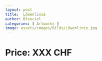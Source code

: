 ```yaml
---
layout: post
title:  Löwenlinie
author: Bleuciel
categories: [ Artworks ]
image: assets/images/Bilds/Löwenlinie.jpg
---
```

# Price: XXX CHF
